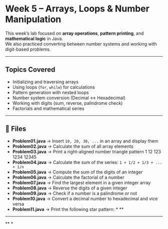 # Week 5 – Arrays, Loops & Number Manipulation

This week’s lab focused on **array operations**, **pattern printing**, and **mathematical logic** in Java.  
We also practiced converting between number systems and working with digit-based problems.

---

## Topics Covered
- Initializing and traversing arrays  
- Using loops (`for`, `while`) for calculations  
- Pattern generation with nested loops  
- Number system conversion (Decimal ↔ Hexadecimal)  
- Working with digits (sum, reverse, palindrome check)  
- Factorials and mathematical series  

---

## 📂 Files
- **Problem01.java** → Insert `10, 20, 30, ...` in an array and display them  
- **Problem02.java** → Calculate the sum of all array elements  
- **Problem03.java** → Print a right-aligned number triangle pattern
    1
   12
  123
 1234
12345
- **Problem04.java** → Calculate the sum of the series: `1 + 1/2 + 1/3 + ... + 1/n`  
- **Problem05.java** → Compute the sum of the digits of an integer  
- **Problem06.java** → Calculate the factorial of a number  
- **Problem07.java** → Find the largest element in a given integer array  
- **Problem08.java** → Reverse the digits of a given integer  
- **Problem09.java** → Check if a number is a palindrome or not  
- **Problem10.java** → Convert a decimal number to hexadecimal and vice versa  
- **Problem11.java** → Print the following star pattern:
  *
 **
***
 **
  *


